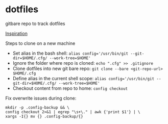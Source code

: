 # dotfiles
gitbare repo to track dotfiles

[Inspiration]([url](https://www.atlassian.com/git/tutorials/dotfiles))

Steps to clone on a new machine 
- Set alias in the bash shell: ```alias config='/usr/bin/git --git-dir=$HOME/.cfg/ --work-tree=$HOME'```
- Ignore the folder where repo is cloned: ```echo ".cfg" >> .gitignore```
- Clone dotfiles into new git bare repo: ```git clone --bare <git-repo-url> $HOME/.cfg```
- Define alias in the current shell scope: ```alias config='/usr/bin/git --git-dir=$HOME/.cfg/ --work-tree=$HOME'```
- Checkout content from repo to home: ```config checkout```

Fix overwrite issues during clone:
```
mkdir -p .config-backup && \
config checkout 2>&1 | egrep "\s+\." | awk {'print $1'} | \
xargs -I{} mv {} .config-backup/{}
```
